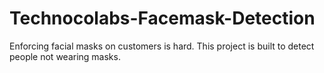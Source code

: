 # Technocolabs-Facemask-Detection
Enforcing facial masks on customers is hard. This project is built  to detect people not wearing masks.

